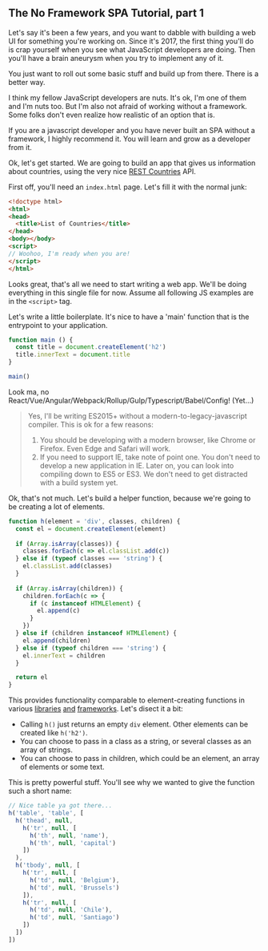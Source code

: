 ## The No Framework SPA Tutorial, part 1

<!-- body -->

Let's say it's been a few years, and you want to dabble with building a web UI 
for something you're working on. Since it's 2017, the first thing you'll do is
crap yourself when you see what JavaScript developers are doing. Then you'll
have a brain aneurysm when you try to implement any of it.

You just want to roll out some basic stuff and build up from there. There is
a better way.

I think my fellow JavaScript developers are nuts. It's ok, I'm one of them and
I'm nuts too. But I'm also not afraid of working without a framework. Some folks
don't even realize how realistic of an option that is.

If you are a javascript developer and you have never built an SPA without a framework,
I highly recommend it. You will learn and grow as a developer from it.

Ok, let's get started. We are going to build an app that gives us information about countries,
using the very nice [REST Countries][] API.

First off, you'll need an `index.html` page. Let's fill it with the normal junk:

```html
<!doctype html>
<html>
<head>
  <title>List of Countries</title>
</head>
<body></body>
<script>
// Woohoo, I'm ready when you are!
</script>
</html>
```

Looks great, that's all we need to start writing a web app. We'll be doing 
everything in this single file for now. Assume all following JS examples are 
in the `<script>` tag.

Let's write a little boilerplate. It's nice to have a 'main' function that is 
the entrypoint to your application.

```javascript
function main () {
  const title = document.createElement('h2')
  title.innerText = document.title
}

main()
```

Look ma, no React/Vue/Angular/Webpack/Rollup/Gulp/Typescript/Babel/Config! (Yet...)

> Yes, I'll be writing ES2015+
> without a modern-to-legacy-javascript compiler. This is ok for a few reasons:
> 1. You should be developing with a modern browser, like Chrome or Firefox. Even Edge and Safari will work.
> 2. If you need to support IE, take note of point one. You don't need to develop a new application in IE. Later on, you can look into compiling down to ES5 or ES3. We don't need to get distracted with a build system yet.

Ok, that's not much. Let's build a helper function, because we're going to be
creating a lot of elements.

```javascript
function h(element = 'div', classes, children) {
  const el = document.createElement(element)
  
  if (Array.isArray(classes)) {
    classes.forEach(c => el.classList.add(c))
  } else if (typeof classes === 'string') {
    el.classList.add(classes)
  }
  
  if (Array.isArray(children)) {
    children.forEach(c => {
      if (c instanceof HTMLElement) {
        el.append(c)
      }
    })
  } else if (children instanceof HTMLElement) {
    el.append(children)
  } else if (typeof children === 'string') {
    el.innerText = children
  }

  return el
}
```

This provides functionality comparable to element-creating functions 
in various [libraries][hyperscript] [and][preact] [frameworks][hyperapp]. Let's disect it a bit:

- Calling `h()` just returns an empty `div` element. Other elements can be created like `h('h2')`.
- You can choose to pass in a class as a string, or several classes as an array of strings.
- You can choose to pass in children, which could be an element, an array of elements or some text.

This is pretty powerful stuff. You'll see why we wanted to give the function such a short name:

```javascript
// Nice table ya got there...
h('table', 'table', [ 
  h('thead', null,
    h('tr', null, [
      h('th', null, 'name'),
      h('th', null, 'capital')
    ])
  ),
  h('tbody', null, [
    h('tr', null, [
      h('td', null, 'Belgium'),
      h('td', null, 'Brussels')
    ]),
    h('tr', null, [
      h('td', null, 'Chile'),
      h('td', null, 'Santiago')
    ])
  ])
])
```


[REST Countries]: https://restcountries.eu/
[IIFE]: https://en.wikipedia.org/wiki/Immediately-invoked_function_expression
[standard]: https://standardjs.com/
[hyperscript]: https://github.com/hyperhype/hyperscript
[preact]: https://github.com/developit/preact
[hyperapp]: https://github.com/hyperapp/hyperapp/